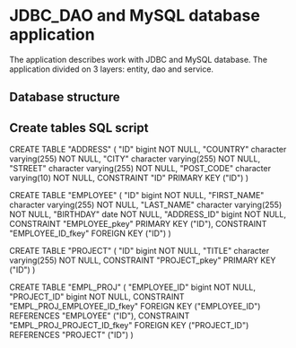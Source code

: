 
# JDBC_DAO and MySQL database application

The application describes work with JDBC and MySQL database. The application divided on 3 layers: entity, dao and service.

## Database structure


## Create tables SQL script

CREATE TABLE "ADDRESS"
(
  "ID" bigint NOT NULL,
  "COUNTRY" character varying(255) NOT NULL,
  "CITY" character varying(255) NOT NULL,
  "STREET" character varying(255) NOT NULL,
  "POST_CODE" character varying(10) NOT NULL,
  CONSTRAINT "ID" PRIMARY KEY ("ID")
)

CREATE TABLE "EMPLOYEE"
(
  "ID" bigint NOT NULL,
  "FIRST_NAME" character varying(255) NOT NULL,
  "LAST_NAME" character varying(255) NOT NULL,
  "BIRTHDAY" date NOT NULL,
  "ADDRESS_ID" bigint NOT NULL,
  CONSTRAINT "EMPLOYEE_pkey" PRIMARY KEY ("ID"),
  CONSTRAINT "EMPLOYEE_ID_fkey" FOREIGN KEY ("ID")
)

CREATE TABLE "PROJECT"
(
  "ID" bigint NOT NULL,
  "TITLE" character varying(255) NOT NULL,
  CONSTRAINT "PROJECT_pkey" PRIMARY KEY ("ID")
)

CREATE TABLE "EMPL_PROJ"
(
  "EMPLOYEE_ID" bigint NOT NULL,
  "PROJECT_ID" bigint NOT NULL,
  CONSTRAINT "EMPL_PROJ_EMPLOYEE_ID_fkey" FOREIGN KEY ("EMPLOYEE_ID")
      REFERENCES "EMPLOYEE" ("ID"),
  CONSTRAINT "EMPL_PROJ_PROJECT_ID_fkey" FOREIGN KEY ("PROJECT_ID")
      REFERENCES "PROJECT" ("ID")
)
